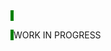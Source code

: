 <html>
	<head>
		<title>AsmitTheCoder.githut.io</title>
		<style>
			a{
				border-left: solid 5px green;
				color: red;
				background: yellow;
			}
			p{
				border-left: solid 5px green;
			}
		</style>
	</head>
	<body>
		<a href='https://asmitthecoder.github.io'></a>
		<p>WORK IN PROGRESS</p>
	</body>
</html>
